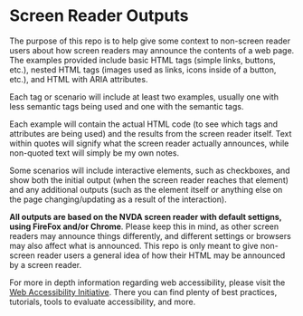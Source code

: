 # Screen Reader Outputs

The purpose of this repo is to help give some context to non-screen reader users about how screen readers may announce the contents of a web page. The examples provided include basic HTML tags (simple links, buttons, etc.), nested HTML tags (images used as links, icons inside of a button, etc.), and HTML with ARIA attributes.

Each tag or scenario will include at least two examples, usually one with less semantic tags being used and one with the semantic tags.

Each example will contain the actual HTML code (to see which tags and attributes are being used) and the results from the screen reader itself. Text within quotes will signify what the screen reader actually announces, while non-quoted text will simply be my own notes.

Some scenarios will include interactive elements, such as checkboxes, and show both the initial output (when the screen reader reaches that element) and any additional outputs (such as the element itself or anything else on the page changing/updating as a result of the interaction).

**All outputs are based on the NVDA screen reader with default settigns, using FireFox and/or Chrome**. Please keep this in mind, as other screen readers may announce things differently, and different settings or browsers may also affect what is announced. This repo is only meant to give non-screen reader users a general idea of how their HTML may be announced by a screen reader.

For more in depth information regarding web accessibility, please visit the [Web Accessibility Initiative](https://www.w3.org/WAI/). There you can find plenty of best practices, tutorials, tools to evaluate accessibility, and more.
